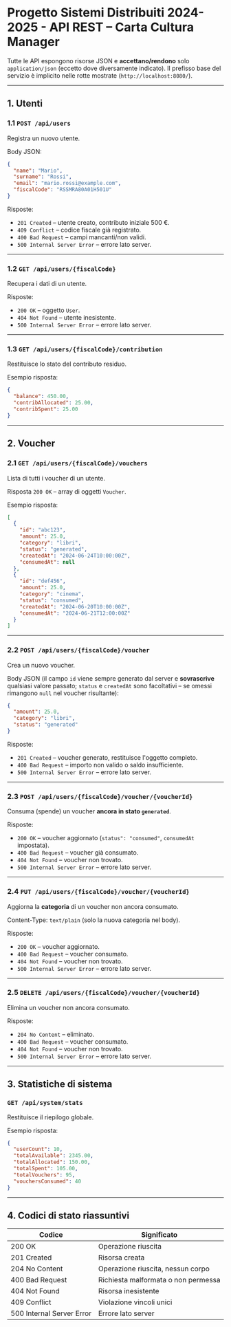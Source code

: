 # Progetto Sistemi Distribuiti 2024-2025 - API REST – Carta Cultura Manager

Tutte le API espongono risorse JSON e **accettano/rendono** solo `application/json` (eccetto dove diversamente indicato). Il prefisso base del servizio è implicito nelle rotte mostrate (`http://localhost:8080/`).

---

## 1. Utenti

### 1.1 `POST /api/users`
Registra un nuovo utente.

Body JSON:
```json
{
  "name": "Mario",
  "surname": "Rossi",
  "email": "mario.rossi@example.com",
  "fiscalCode": "RSSMRA80A01H501U"
}
```
Risposte:
* `201 Created` – utente creato, contributo iniziale 500 €.
* `409 Conflict` – codice fiscale già registrato.
* `400 Bad Request` – campi mancanti/non validi.
* `500 Internal Server Error` – errore lato server.

---

### 1.2 `GET /api/users/{fiscalCode}`
Recupera i dati di un utente.

Risposte:
* `200 OK` – oggetto `User`.
* `404 Not Found` – utente inesistente.
* `500 Internal Server Error` – errore lato server.

---

### 1.3 `GET /api/users/{fiscalCode}/contribution`
Restituisce lo stato del contributo residuo.

Esempio risposta:
```json
{
  "balance": 450.00,
  "contribAllocated": 25.00,
  "contribSpent": 25.00
}
```

---

## 2. Voucher

### 2.1 `GET /api/users/{fiscalCode}/vouchers`
Lista di tutti i voucher di un utente.

Risposta `200 OK` – array di oggetti `Voucher`.

Esempio risposta:
```json
[
  {
    "id": "abc123",
    "amount": 25.0,
    "category": "libri",
    "status": "generated",
    "createdAt": "2024-06-24T10:00:00Z",
    "consumedAt": null
  },
  {
    "id": "def456",
    "amount": 25.0,
    "category": "cinema",
    "status": "consumed",
    "createdAt": "2024-06-20T10:00:00Z",
    "consumedAt": "2024-06-21T12:00:00Z"
  }
]
```

---

### 2.2 `POST /api/users/{fiscalCode}/voucher`
Crea un nuovo voucher.

Body JSON (il campo `id` viene sempre generato dal server e **sovrascrive** qualsiasi valore passato; `status` e `createdAt` sono facoltativi – se omessi rimangono `null` nel voucher risultante):
```json
{
  "amount": 25.0,
  "category": "libri",
  "status": "generated"
}
```
Risposte:
* `201 Created` – voucher generato, restituisce l'oggetto completo.
* `400 Bad Request` – importo non valido o saldo insufficiente.
* `500 Internal Server Error` – errore lato server.

---

### 2.3 `POST /api/users/{fiscalCode}/voucher/{voucherId}`
Consuma (spende) un voucher **ancora in stato `generated`**.

Risposte:
* `200 OK` – voucher aggiornato (`status": "consumed"`, `consumedAt` impostata).
* `400 Bad Request` – voucher già consumato.
* `404 Not Found` – voucher non trovato.
* `500 Internal Server Error` – errore lato server.

---

### 2.4 `PUT /api/users/{fiscalCode}/voucher/{voucherId}`
Aggiorna la **categoria** di un voucher non ancora consumato.

Content-Type: `text/plain` (solo la nuova categoria nel body).

Risposte:
* `200 OK` – voucher aggiornato.
* `400 Bad Request` – voucher consumato.
* `404 Not Found` – voucher non trovato.
* `500 Internal Server Error` – errore lato server.

---

### 2.5 `DELETE /api/users/{fiscalCode}/voucher/{voucherId}`
Elimina un voucher non ancora consumato.

Risposte:
* `204 No Content` – eliminato.
* `400 Bad Request` – voucher consumato.
* `404 Not Found` – voucher non trovato.
* `500 Internal Server Error` – errore lato server.

---

## 3. Statistiche di sistema

### `GET /api/system/stats`
Restituisce il riepilogo globale.

Esempio risposta:
```json
{
  "userCount": 10,
  "totalAvailable": 2345.00,
  "totalAllocated": 150.00,
  "totalSpent": 105.00,
  "totalVouchers": 95,
  "vouchersConsumed": 40
}
```

---

## 4. Codici di stato riassuntivi
| Codice | Significato |
|--------|-------------|
| 200 OK | Operazione riuscita |
| 201 Created | Risorsa creata |
| 204 No Content | Operazione riuscita, nessun corpo |
| 400 Bad Request | Richiesta malformata o non permessa |
| 404 Not Found | Risorsa inesistente |
| 409 Conflict | Violazione vincoli unici |
| 500 Internal Server Error | Errore lato server |
